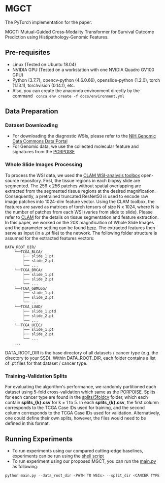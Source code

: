 # MGCT
The PyTorch implementation for the paper:

MGCT: Mutual-Guided Cross-Modality Transformer for Survival Outcome Prediction using Histipathology-Genomic Features.

## Pre-requisites
* Linux (Tested on Ubuntu 18.04) 
* NVIDIA GPU (Tested on a workstation with one NVIDIA Quadro GV100 GPU)
* Python (3.7.7), opencv-python (4.6.0.66), openslide-python (1.2.0), torch (1.13.1), torchvision (0.14.1), etc.
* Also, you can create the anaconda environment directly by the command ``` conca env create -f docs/environment.yml```

## Data Preparation
### Dataset Downloading
* For downloading the diagnostic WSIs, please refer to the [NIH Genomic Data Commons Data Portal](https://portal.gdc.cancer.gov/) 
* For Genomic data, we use the collected molecular feature and signatures from the [PORPOISE](https://github.com/mahmoodlab/PORPOISE)

### Whole Slide Images Processing
To process the WSI data, we used the [CLAM WSI-analysis toolbox](https://github.com/mahmoodlab/CLAM/tree/master) open-source repository. First, the tissue regions in each biopsy slide are segmented. The 256 x 256 patches without spatial overlapping are extracted from the segmented tissue regions at the desired magnification. Consequently, a pretrained truncated ResNet50 is used to encode raw image patches into 1024-dim feature vector. Using the CLAM toolbox, the features are saved as matrices of torch tensors of size N x 1024, where N is the number of patches from each WSI (varies from slide to slide). Please refer to [CLAM](https://github.com/mahmoodlab/CLAM/tree/master) for the details on tissue segmentation and feature extraction. In this paper, we worked on the 20X magnification of Whole Slide Images and the parameter setting can be found [here](https://github.com/mahmoodlab/CLAM/issues/119). The extracted features then serve as input (in a .pt file) to the network. The following folder structure is assumed for the extracted features vectors:    
```bash
DATA_ROOT_DIR/
    └──TCGA_BLCA/
        ├── slide_1.pt
        ├── slide_2.pt
        └── ...
    └──TCGA_BRCA/
        ├── slide_1.pt
        ├── slide_2.pt
        └── ...
    └──TCGA_GBMLGG/
        ├── slide_1.pt
        ├── slide_2.pt
        └── ...
    └──TCGA_LUAD/
        ├── slide_1.ptd
        ├── slide_2.pt
        └── ...
    └──TCGA_UCEC/
        ├── slide_1.pt
        ├── slide_2.pt
        └── ...
    ...
```
DATA_ROOT_DIR is the base directory of all datasets / cancer type (e.g. the directory to your SSD). Within DATA_ROOT_DIR, each folder contains a list of .pt files for that dataset / cancer type.

### Training-Validation Splits
For evaluating the algorithm's performance, we randomly partitioned each dataset using 5-fold cross-validation which same as the [PORPOISE](https://github.com/mahmoodlab/PORPOISE). Splits for each cancer type are found in the [splits/5foldcv](https://github.com) folder, which each contain **splits_{k}.csv** for k = 1 to 5. In each **splits_{k}.csv**, the first column corresponds to the TCGA Case IDs used for training, and the second column corresponds to the TCGA Case IDs used for validation. Alternatively, one could define their own splits, however, the files would need to be defined in this format. 

## Running Experiments
* To run experiments using our compared cutting-edge baselines, experiments can be run using the [shell script](docs/baselines.sh)
* To run experiment using our proposed MGCT, you can run the [main.py](main.py) as following:

```python
python main.py --data_root_dir <PATH TO WSIs> --split_dir <CANCER TYPE SPLITS> --model_type mgct --fusion concat --mode coattn --stage1_num_layers 1 --stage2_num_layers 2
```

